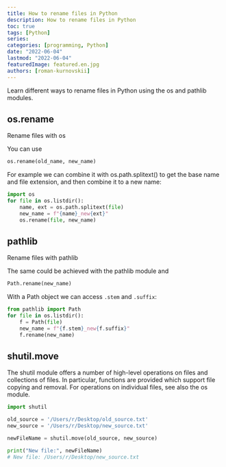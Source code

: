 ```yaml
---
title: How to rename files in Python
description: How to rename files in Python
toc: true
tags: [Python]
series:
categories: [programming, Python]
date: "2022-06-04"
lastmod: "2022-06-04"
featuredImage: featured.en.jpg
authors: [roman-kurnovskii]
---
```


Learn different ways to rename files in Python using the os and pathlib modules.

## os.rename

Rename files with os

You can use

```python
os.rename(old_name, new_name)
```

For example we can combine it with os.path.splitext() to get the base name and file extension, and then combine it to a new name:

```python
import os
for file in os.listdir():
    name, ext = os.path.splitext(file)
    new_name = f"{name}_new{ext}"
    os.rename(file, new_name)
```

## pathlib

Rename files with pathlib

The same could be achieved with the pathlib module and

```python
Path.rename(new_name)
```

With a Path object we can access `.stem` and `.suffix`:

```python
from pathlib import Path
for file in os.listdir():
    f = Path(file)
    new_name = f"{f.stem}_new{f.suffix}"
    f.rename(new_name)
```

## shutil.move

The shutil module offers a number of high-level operations on files and collections of files. In particular, functions are provided which support file copying and removal. For operations on individual files, see also the os module.

```python
import shutil

old_source = '/Users/r/Desktop/old_source.txt'
new_source = '/Users/r/Desktop/new_source.txt'

newFileName = shutil.move(old_source, new_source)

print("New file:", newFileName)
# New file: /Users/r/Desktop/new_source.txt
```